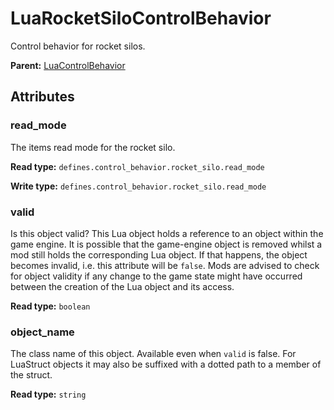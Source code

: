 # LuaRocketSiloControlBehavior

Control behavior for rocket silos.

**Parent:** [LuaControlBehavior](LuaControlBehavior.md)

## Attributes

### read_mode

The items read mode for the rocket silo.

**Read type:** `defines.control_behavior.rocket_silo.read_mode`

**Write type:** `defines.control_behavior.rocket_silo.read_mode`

### valid

Is this object valid? This Lua object holds a reference to an object within the game engine. It is possible that the game-engine object is removed whilst a mod still holds the corresponding Lua object. If that happens, the object becomes invalid, i.e. this attribute will be `false`. Mods are advised to check for object validity if any change to the game state might have occurred between the creation of the Lua object and its access.

**Read type:** `boolean`

### object_name

The class name of this object. Available even when `valid` is false. For LuaStruct objects it may also be suffixed with a dotted path to a member of the struct.

**Read type:** `string`

